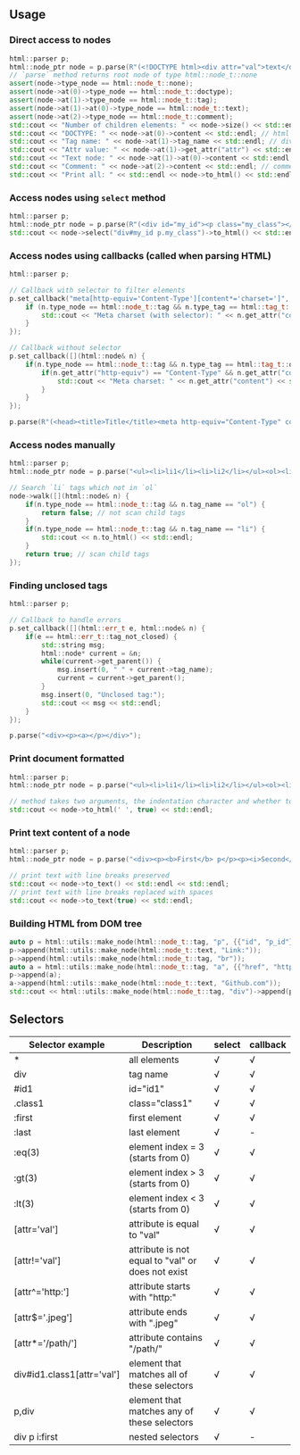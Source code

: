 ## Usage

### Direct access to nodes
```cpp
html::parser p;
html::node_ptr node = p.parse(R"(<!DOCTYPE html><div attr="val">text</div><!--comment-->)");
// `parse` method returns root node of type html::node_t::none
assert(node->type_node == html::node_t::none);
assert(node->at(0)->type_node == html::node_t::doctype);
assert(node->at(1)->type_node == html::node_t::tag);
assert(node->at(1)->at(0)->type_node == html::node_t::text);
assert(node->at(2)->type_node == html::node_t::comment);
std::cout << "Number of children elements: " << node->size() << std::endl; // 3
std::cout << "DOCTYPE: " << node->at(0)->content << std::endl; // html
std::cout << "Tag name: " << node->at(1)->tag_name << std::endl; // div
std::cout << "Attr value: " << node->at(1)->get_attr("attr") << std::endl; // val
std::cout << "Text node: " << node->at(1)->at(0)->content << std::endl; // text
std::cout << "Comment: " << node->at(2)->content << std::endl; // comment
std::cout << "Print all: " << std::endl << node->to_html() << std::endl;
```

### Access nodes using `select` method
```cpp
html::parser p;
html::node_ptr node = p.parse(R"(<div id="my_id"><p class="my_class"></p></div>)");
std::cout << node->select("div#my_id p.my_class")->to_html() << std::endl;
```

### Access nodes using callbacks (called when parsing HTML)
```cpp
html::parser p;

// Callback with selector to filter elements
p.set_callback("meta[http-equiv='Content-Type'][content*='charset=']", [](html::node& n) {
	if (n.type_node == html::node_t::tag && n.type_tag == html::tag_t::open) {
		std::cout << "Meta charset (with selector): " << n.get_attr("content") << std::endl;
	}
});

// Callback without selector
p.set_callback([](html::node& n) {
	if(n.type_node == html::node_t::tag && n.type_tag == html::tag_t::open && n.tag_name == "meta") {
		if(n.get_attr("http-equiv") == "Content-Type" && n.get_attr("content").find("charset=") != std::string::npos) {
			std::cout << "Meta charset: " << n.get_attr("content") << std::endl;
		}
	}
});

p.parse(R"(<head><title>Title</title><meta http-equiv="Content-Type" content="text/html; charset=utf-8" /></head>)");
```

### Access nodes manually
```cpp
html::parser p;
html::node_ptr node = p.parse("<ul><li>li1</li><li>li2</li></ul><ol><li>li</li></ol>");

// Search `li` tags which not in `ol`
node->walk([](html::node& n) {
	if(n.type_node == html::node_t::tag && n.tag_name == "ol") {
		return false; // not scan child tags
	}
	if(n.type_node == html::node_t::tag && n.tag_name == "li") {
		std::cout << n.to_html() << std::endl;
	}
	return true; // scan child tags
});
```

### Finding unclosed tags
```cpp
html::parser p;

// Callback to handle errors
p.set_callback([](html::err_t e, html::node& n) {
	if(e == html::err_t::tag_not_closed) {
		std::string msg;
		html::node* current = &n;
		while(current->get_parent()) {
			msg.insert(0, " " + current->tag_name);
			current = current->get_parent();
		}
		msg.insert(0, "Unclosed tag:");
		std::cout << msg << std::endl;
	}
});

p.parse("<div><p><a></p></div>");
```

### Print document formatted
```cpp
html::parser p;
html::node_ptr node = p.parse("<ul><li>li1</li><li>li2</li></ul><ol><li>li</li></ol>");

// method takes two arguments, the indentation character and whether to output child elements (tabulation and true by default)
std::cout << node->to_html(' ', true) << std::endl;
```

### Print text content of a node
```cpp
html::parser p;
html::node_ptr node = p.parse("<div><p><b>First</b> p</p><p><i>Second</i> p</p>Text<br />Text</div>");

// print text with line breaks preserved
std::cout << node->to_text() << std::endl << std::endl;
// print text with line breaks replaced with spaces
std::cout << node->to_text(true) << std::endl;
```

### Building HTML from DOM tree
```cpp
auto p = html::utils::make_node(html::node_t::tag, "p", {{"id", "p_id"}, {"class", "p_class"}});
p->append(html::utils::make_node(html::node_t::text, "Link:"));
p->append(html::utils::make_node(html::node_t::tag, "br"));
auto a = html::utils::make_node(html::node_t::tag, "a", {{"href", "https://github.com/"}});
p->append(a);
a->append(html::utils::make_node(html::node_t::text, "Github.com"));
std::cout << html::utils::make_node(html::node_t::tag, "div")->append(p)->to_html() << std::endl;
```

## Selectors
| Selector example | Description | select | callback |
|-|-|-|-|
| * | all elements | √ | √ |
| div | tag name | √ | √ |
| #id1 | id="id1" | √ | √ |
| .class1 | class="class1" | √ | √ |
| :first | first element | √ | √ |
| :last | last element | √ | - |
| :eq(3) | element index = 3 (starts from 0) | √ | √ |
| :gt(3) | element index > 3 (starts from 0) | √ | √ |
| :lt(3) | element index < 3 (starts from 0) | √ | √ |
| [attr='val'] | attribute is equal to "val" | √ | √ |
| [attr!='val'] | attribute is not equal to "val" or does not exist | √ | √ |
| [attr^='http:'] | attribute starts with "http:" | √ | √ |
| [attr$='.jpeg'] | attribute ends with ".jpeg" | √ | √ |
| [attr*='/path/'] | attribute contains "/path/" | √ | √ |
| div#id1.class1[attr='val'] | element that matches all of these selectors | √ | √ |
| p,div | element that matches any of these selectors | √ | √ |
| div p i:first | nested selectors | √ | - |
